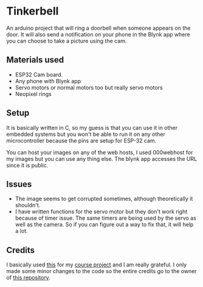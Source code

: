 
# Tinkerbell
An arduino project that will ring a doorbell when someone appears on the door. It will also send a notification on your phone in the Blynk app where you can choose to take a picture using the cam.

## Materials used
- ESP32 Cam board.
- Any phone with Blynk app
- Servo motors or normal motors too but really servo motors
- Neopixel rings

## Setup
It is basically written in C, so my guess is that you can use it in other embedded systems but you won't be able to run it on any other microcontroller because the pins are setup for ESP-32 cam.

You can host your images on any of the web hosts, I used 000webhost for my images but you can use any thing else. The blynk app accesses the URL since it is public.

## Issues
- The image seems to get corrupted sometimes, although theoretically it shouldn't.
- I have written functions for the servo motor but they don't work right because of timer issue. The same timers are being used by the servo as well as the camera. So if you can figure out a way to fix that, it will help a lot. 

## Credits
 I basically used [this](https://github.com/ldab/ESP32-CAM-Picture-Sharing) for my [course project](https://sites.google.com/view/cics290m) and I am really grateful. I only made some minor changes to the code so the entire credits go to the owner of [this repository](https://github.com/ldab/ESP32-CAM-Picture-Sharing).
